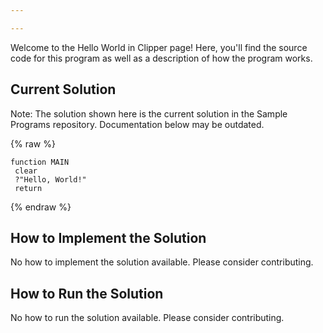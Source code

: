 ```yaml
---

---
```


Welcome to the Hello World in Clipper page! Here, you'll find the source code for this program as well as a description of how the program works.

## Current Solution

Note: The solution shown here is the current solution in the Sample Programs repository. Documentation below may be outdated.

{% raw %}

```Clipper
function MAIN
 clear
 ?"Hello, World!"
 return

```

{% endraw %}

## How to Implement the Solution

No how to implement the solution available. Please consider contributing.

## How to Run the Solution

No how to run the solution available. Please consider contributing.